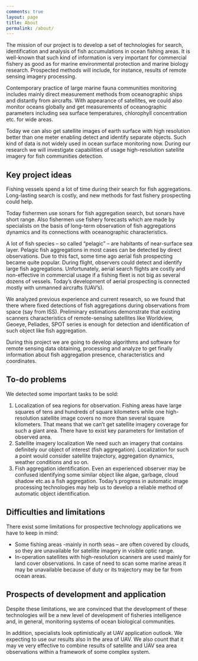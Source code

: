 ```yaml
---
comments: true
layout: page
title: About
permalink: /about/
---
```


The mission of our project is to develop a set of technologies for search, identification and analysis of fish accumulations in ocean fishing areas. It is well-known that such kind of information is very important for commercial fishery as good as for marine environmental protection and marine biology research. Prospected methods will include, for instance, results of remote sensing imagery processing.

Contemporary practice of large marine fauna communities monitoring includes mainly direct measurement methods from oceanographic ships and distantly from aircrafts. With appearance of satellites, we could also monitor oceans globally and get measurements of oceanographic parameters including sea surface temperatures, chlorophyll concentration etc. for wide areas.

Today we can also get satellite images of earth surface with high resolution better than one meter enabling detect and identify separate objects. Such kind of data is not widely used in ocean surface monitoring now. During our research we will investigate capabilities of usage high-resolution satellite imagery for fish communities detection.

## Key project ideas

Fishing vessels spend a lot of time during their search for fish aggregations. Long-lasting search is costly, and new methods for fast fishery prospecting could help.

Today fishermen use sonars for fish aggregation search, but sonars have short range. Also fishermen use fishery forecasts which are made by specialists on the basis of long-term observation of fish aggregations dynamics and its connections with oceanographic characteristics.

A lot of fish species – so called “pelagic” – are habitants of near-surface sea layer. Pelagic fish aggregations in most cases can be detected by direct observations. Due to this fact, some time ago aerial fish prospecting became quite popular. During flight, observers could detect and identify large fish aggregations. Unfortunately, aerial search flights are costly and non-effective in commercial usage if a fishing fleet is not big as several dozens of vessels. Today’s development of aerial prospecting is connected mostly with unmanned aircrafts (UAV’s).

We analyzed previous experience and current research, so we found that there where fixed detections of fish aggregations during observations from space (say from ISS). Preliminary estimations demonstrate that existing scanners characteristics of remote-sensing satellites like Worldview, Geoeye, Peliades, SPOT series is enough for detection and identification of such object like fish aggregation.

During this project we are going to develop algorithms and software for remote sensing data obtaining, processing and analyze to get finally information about fish aggregation presence, characteristics and coordinates.

## To-do problems

We detected some important tasks to be sold:

1. Localization of sea regions for observation.
Fishing areas have large squares of tens and hundreds of square kilometers while one high-resolution satellite image covers no more than several square kilometers. That means that we can’t get satellite imagery coverage for such a giant area. There have to exist key parameters for limitation of observed area.
2. Satellite imagery localization
We need such an imagery that contains definitely our object of interest (fish aggregation). Localization for such a point would consider satellite trajectory, aggregation dynamics, weather conditions and so on.
3. Fish aggregation identification. Even an experienced observer may be confused identifying some similar object like algae, garbage, cloud shadow etc.as a fish aggregation. Today’s progress in automatic image processing technologies may help us to develop a reliable method of automatic object identification.

## Difficulties and limitations

There exist some limitations for prospective technology applications we have to keep in mind:
- Some fishing areas  -mainly in north seas – are often covered by clouds, so they are unavailable for satellite imagery in visible optic range.
- In-operation satellites with high-resolution scanners are used mainly for land cover observations. In case of need to scan some marine areas it may be unavailable because of duty or its trajectory may be far from ocean areas.

## Prospects of development and application

Despite these limitations, we are convinced that the development of these technologies will be a new level of development of fisheries intelligence and, in general, monitoring systems of ocean biological communities.

In addition, specialists look optimistically at UAV application outlook. We expecting to use our results also in the area of UAV. We also count that it may ve very effective to combine results of satellite and UAV sea area observations within a framework of some complex system.
